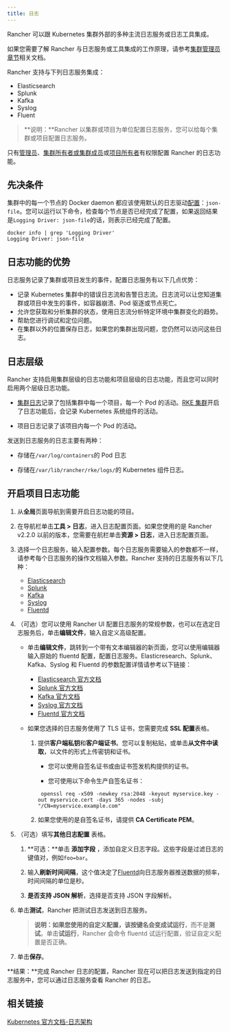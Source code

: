```yaml
---
title: 日志
---
```


Rancher 可以跟 Kubernetes 集群外部的多种主流日志服务或日志工具集成。

如果您需要了解 Rancher 与日志服务或工具集成的工作原理，请参考[集群管理员章节](/docs/rancher2/project-admin/tools/project-logging/_index)相关文档。

Rancher 支持与下列日志服务集成：

- Elasticsearch
- Splunk
- Kafka
- Syslog
- Fluent

> **说明：**Rancher 以集群或项目为单位配置日志服务，您可以给每个集群或项目配置日志服务。

只有[管理员](/docs/rancher2/admin-settings/rbac/global-permissions/_index)、[集群所有者或集群成员](/docs/rancher2/admin-settings/rbac/cluster-project-roles/_index)或[项目所有者](/docs/rancher2/admin-settings/rbac/cluster-project-roles/_index)有权限配置 Rancher 的日志功能。

## 先决条件

集群中的每一个节点的 Docker daemon 都应该使用默认的日志驱动[配置](https://docs.docker.com/config/containers/logging/configure/)：`json-file`。您可以运行以下命令，检查每个节点是否已经完成了配置，如果返回结果是`Logging Driver: json-file`的话，则表示已经完成了配置。

```shell
docker info | grep 'Logging Driver'
Logging Driver: json-file
```

## 日志功能的优势

日志服务记录了集群或项目发生的事件，配置日志服务有以下几点优势：

- 记录 Kubernetes 集群中的错误日志流和告警日志流。日志流可以让您知道集群或项目中发生的事件，如容器崩溃、Pod 驱逐或节点死亡。
- 允许您获取和分析集群的状态，使用日志流分析特定环境中集群变化的趋势。
- 帮助您进行调试和定位问题。
- 在集群以外的位置保存日志，如果您的集群出现问题，您仍然可以访问这些日志。

## 日志层级

Rancher 支持启用集群层级的日志功能和项目层级的日志功能，而且您可以同时启用两个层级日志功能。

- [集群日志](/docs/rancher2/project-admin/tools/project-logging/_index)记录了包括集群中每一个项目，每一个 Pod 的活动。[RKE 集群](/docs/rancher2/cluster-provisioning/rke-clusters/_index)开启了日志功能后，会记录 Kubernetes 系统组件的活动。

- 项目日志记录了该项目内每一个 Pod 的活动。

发送到日志服务的日志主要有两种：

- 存储在`/var/log/containers`的 Pod 日志

- 存储在`/var/lib/rancher/rke/logs/`的 Kubernetes 组件日志。

## 开启项目日志功能

1. 从**全局**页面导航到需要开启日志功能的项目。

1. 在导航栏单击**工具 > 日志**，进入日志配置页面。如果您使用的是 Rancher v2.2.0 以前的版本，您需要在航栏单击**资源 > 日志**，进入日志配置页面。
1. 选择一个日志服务，输入配置参数。每个日志服务需要输入的参数都不一样，请参考每个日志服务的操作文档输入参数。Rancher 支持的日志服务有以下几种：

   - [Elasticsearch](/rancher2/cluster-admin/tools/cluster-logging/elasticsearch/_index)
   - [Splunk](/rancher2/cluster-admin/tools/cluster-logging/splunk/_index)
   - [Kafka](/rancher2/cluster-admin/tools/cluster-logging/kafka/_index)
   - [Syslog](/rancher2/cluster-admin/tools/cluster-logging/syslog/_index)
   - [Fluentd](/rancher2/cluster-admin/tools/cluster-logging/fluentd/_index)

1. （可选）您可以使用 Rancher UI 配置日志服务的常规参数，也可以在选定日志服务后，单击**编辑文件**，输入自定义高级配置。

   - 单击**编辑文件**，跳转到一个带有文本编辑器的新页面，您可以使用编辑器输入原始的 fluentd 配置，配置日志服务。Elasticresearch、Splunk、Kafka、Syslog 和 Fluentd 的参数配置详情请参考以下链接：

     - [Elasticsearch 官方文档](https://github.com/uken/fluent-plugin-elasticsearch)
     - [Splunk 官方文档](https://github.com/fluent/fluent-plugin-splunk)
     - [Kafka 官方文档](https://github.com/fluent/fluent-plugin-kafka)
     - [Syslog 官方文档](https://github.com/dlackty/fluent-plugin-remote_syslog)
     - [Fluentd 官方文档](https://docs.fluentd.org/v1.0/articles/out_forward)

   - 如果您选择的日志服务使用了 TLS 证书，您需要完成 **SSL 配置**表格。

     1. 提供**客户端私钥**和**客户端证书**。您可以复制粘贴，或单击**从文件中读取**，以文件的形式上传密钥和证书。

        - 您可以使用自签名证书或由证书签发机构提供的证书。

        - 您可使用以下命令生产自签名证书：

        ```
         openssl req -x509 -newkey rsa:2048 -keyout myservice.key -out myservice.cert -days 365 -nodes -subj "/CN=myservice.example.com"
        ```

     2. 如果您使用的是自签名证书，请提供 **CA Certificate PEM**。

1. （可选）填写**其他日志配置** 表格。

   1. **可选：**单击 **添加字段** ，添加自定义日志字段。这些字段是过滤日志的键值对，例如`foo=bar`。

   1. 输入**刷新时间间隔**，这个值决定了[Fluentd](https://www.fluentd.org/)向日志服务器推送数据的频率，时间间隔的单位是秒。

   1. **是否支持 JSON 解析**，选择是否支持 JSON 字段解析。

1. 单击**测试**，Rancher 把测试日志发送到日志服务。

   > **说明：**如果您使用的自定义配置，该按键名会变成**试运行**，而不是**测试**。单击**试运行**，Rancher 会命令 fluentd 试运行配置，验证自定义配置是否正确。

1. 单击**保存**。

**结果：**完成 Rancher 日志的配置，Rancher 现在可以把日志发送到指定的日志服务中，您可以通过日志服务查看 Rancher 的日志。

## 相关链接

[Kubernetes 官方文档-日志架构](https://kubernetes.io/zh/docs/concepts/cluster-administration/logging/)
